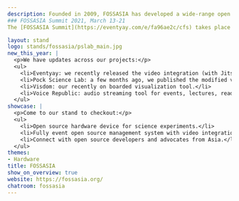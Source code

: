 ```yaml
---
description: Founded in 2009, FOSSASIA has developed a wide-range open source projects from software to hardware, organized developer events and run coding programs. We want to provide access to open technologies and knowledge that enable people to build solutions according to their own ideas and needs. It is our mission to foster the free and open source movement in Asia and sustain the FOSS ecosystem. 
### FOSSASIA Summit 2021, March 13-21 
The [FOSSASIA Summit](https://eventyay.com/e/fa96ae2c/cfs) takes place every year in March right after FOSDEM as a platform for continued collaboration. We want to build bridges between communities around the world, introduce new FOSS solutions, and connect projects with potential users and contributors in Asia. This year's summit will be virtual and spread out over the week of 13-21 March. We are inviting open source projects, contributors, and user groups to join us at [summit.fossasia.org](https://eventyay.com/e/fa96ae2c).

layout: stand
logo: stands/fossasia/pslab_main.jpg
new_this_year: |
  <p>We have updates across our projects:</p>
  <ul>
    <li>Eventyay: we recently released the video integration (with Jitsi and BigBlueButton) so we have a full open source event management system for community organizers.</li>
    <li>Pock Science Lab: a few months ago, we published the modified version of our hardware.</li>
    <li>Visdom: our recently on boarded visualization tool.</li>
    <li>Voice Republic: audio streaming tool for events, lectures, reading or discussion live.</li>
  </ul>
showcase: |
  <p>Come to our stand to checkout:</p>
  <ul>
    <li>Open source hardware device for science experiments.</li>
    <li>Fully event open source management system with video integration for virtual events that event organizers can use.</li>
    <li>Connect with open source developers and advocates from Asia.</li>
  </ul>
themes:
- Hardware
title: FOSSASIA
show_on_overview: true
website: https://fossasia.org/
chatroom: fossasia
---
```

